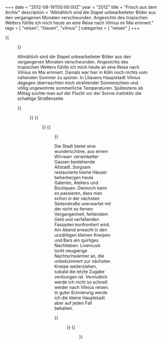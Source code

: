 +++
date = "2012-08-19T00:00:00Z"
year = "2012"
title = "Frisch aus dem Archiv"
description = "Allmählich sind die Stapel unbearbeiteter Bilder aus den vergangenen Monaten verschwunden. Angesichts des tropischen Wetters fühlte ich mich heute an eine Reise nach Vilnius im Mai erinnert."
tags = [ "reisen", "litauen", "vilnius" ]
categories = [ "reisen" ]
+++

{{<figure src="/images/2012/20120522-2117-031.jpg" title="Lauschen">}}

Allmählich sind die Stapel unbearbeiteter Bilder aus den vergangenen Monaten verschwunden. Angesichts des tropischen Wetters fühlte ich mich heute an eine Reise nach Vilnius im Mai erinnert. Damals war hier in Köln noch nichts vom nahenden Sommer zu spüren. In Litauens Hauptstadt Vilnius dagegen überraschten mich strahlender Sonnenschein und völlig ungewohnte sommerliche Temperaturen. Spätestens ab Mittag suchte man auf der Flucht vor der Sonne instinktiv die schattige Straßenseite.

{{<figure src="/images/2012/20120521-1738-016.jpg" title="Souterrain">}}
{{<figure src="/images/2012/20120521-1834-045.jpg" title="Abseits">}}
{{<figure src="/images/2012/20120522-1751-004.jpg" title="Orgelkonzert">}}

Die Stadt bietet eine wunderschöne, aus einem Wirrwarr verwinkelter Gassen bestehende Altstadt. Sorgsam restaurierte kleine Häuser beherbergen heute Galerien, Ateliers und Boutiquen. Dennoch kann es passieren, dass man schon in der nächsten Seitenstraße unerwartet mit der nicht so fernen Vergangenheit, fehlendem Geld und verfallenden Fassaden konfrontiert wird. Am Abend erwacht in den unzähligen kleinen Kneipen und Bars ein quirliges Nachtleben. Livemusik lockt neugierige Nachtschwärmer an, die unbekümmert zur nächsten Kneipe weiterziehen, sobald die letzte Zugabe verklungen ist. Vermutlich werde ich nicht so schnell wieder nach Vilnius reisen. In guter Erinnerung werde ich die kleine Hauptstadt aber auf jeden Fall behalten.

{{<figure src="/images/2012/20120522-2044-018.jpg" title="Fotoduell">}}
{{<figure src="/images/2012/20120522-1821-008.jpg" title="Begegnung">}}
